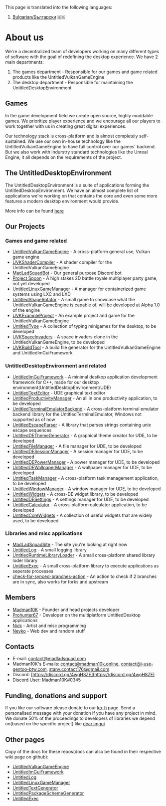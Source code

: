 This page is translated into the following languages:
1. [Bulgarian/Български](https://madladsquad.com/translations/bg/main) 🇧🇬

# About us
We're a decentralized team of developers working on many different types of software with the goal of redefining the desktop experience. We have 2 main
departments:
1. The games department - Responsible for our games and game related products like the UntitledVulkanGameEngine
1. The desktop department - Responsible for maintaining the UntitledDesktopEnvironment

## Games
In the game development field we create open source, highly moddable games. We prioritize player experience and we encourage all our players to work
together with us in creating great digital experiences.

Our technology stack is cross-platform and is almost completely self-sustained. We use our own in-house technology like the UntitledVulkanGameEngine to
have full control over our games' backend. But we also work with indurstry standard technologies like the Unreal Engine, it all depends on the requirements
of the project.

## The UntitledDesktopEnvironment
The UntitledDesktopEnvironment is a suite of applications forming the UntitledDesktopEnvironment. We have an almost complete list of applications we're
working on that contains the core and even some more features a modern desktop environment would provide.

More info can be found [here](https://madladsquad.com/desktop)

## Our Projects
### Games and game related
- [UntitledVulkanGameEngine](https://github.com/MadLadSquad/UntitledVulkanGameEngine) - A cross-platform general use, Vulkan game engine
- [UVKShaderCompiler](https://github.com/MadLadSquad/UVKShaderCompiler) - A shader compiler for the UntitledVulkanGameEngine
- [MadLadSquadBot](https://github.com/MadLadSquad/MadLadSquadBot) - Our general purpose Discord bot
- [Project Spoon](https://github.com/MadLadSquad/ProjectSpoon) - A high stakes 2D battle royale multiplayer party game, not yet developed
- [UntitledLinuxGameManager](https://github.com/MadLadSquad/UntitledLinuxGameManager) - A manager for containerized game systems using LXC and LXD
- [UntitledShapeRotator](https://github.com/MadLadSquad/UntitledShapeRotator) - A small game to showcase what the UntitledVulkanGameEngine is capable of,
will be developed at Alpha 1.0 of the engine
- [UVKExampleProject](https://github.com/MadLadSquad/UVKExampleProject) - An example project and game for the UntitledVulkanGameEngine
- [UntitledType](https://github.com/MadLadSquad/UntitledType) - A collection of typing minigames for the desktop, to be developed
- [UVKSpaceInvaders](https://github.com/MadLadSquad/UVKSpaceInvaders) - A space invaders clone in the UntitledVulkanGameEngine, to be developed
- [UVKBuildTool](https://github.com/MadLadSquad/UVKBuildTool) - A build file generator for the UntitledVulkanGameEngine and UntitledImGuiFramework

### UntitledDesktopEnvironment and related
- [UntitledImGuiFramework](https://github.com/MadLadSquad/UntitledImGuiFramework) - A minimal destkop application development framework for C++, 
made for our desktop environment(UntitledDesktopEnvironment/UDE)
- [UntitledTextEditor](https://github.com/MadLadSquad/UntitledTextEditor) - UDE graphical text editor
- [UntitledProductivityManager](https://github.com/MadLadSquad/UntitledProductivityManager) - An all in one productivity application, to be developed
- [UntitledTerminalEmulatorBackend](https://github.com/MadLadSquad/UTEBackend) - A cross-platform terminal emulator backend library for 
the UntitledTerminalEmulator, Windows not supported as of now
- [UntitledEscapeParser](https://github.com/MadLadSquad/UntitledEscapeParser) - A library that parses strings containing unix escape sequences
- [UntitledDEThemeGenerator](https://github.com/MadLadSquad/UntitledDEThemeGenerator) - A graphical theme creator for UDE, to be developed
- [UntitledFileManager](https://github.com/MadLadSquad/UntitledFileManager) - A file manager for UDE, to be developed
- [UntitledDESessionManager](https://github.com/MadLadSquad/UntitledDESessionManager) - A session manager for UDE, to be developed
- [UntitledDEPowerManager](https://github.com/MadLadSquad/UntitledDEPowerManager) - A power manager for UDE, to be developed
- [UntitledDEWallpaperManager](https://github.com/MadLadSquad/UntitledDEWallpaperManager) - A wallpaper manager for UDE, to be developed
- [UntitledTaskManager](https://github.com/MadLadSquad/UntitledTaskManager) - A cross-platform task management application, to be developed
- [UntitledWindowManager](https://github.com/MadLadSquad/UntitledWindowManager) - A window manager for UDE, to be developed
- [UntitledWidgets](https://github.com/MadLadSquad/UntitledWidgets) - A cross-DE widget library, to be developed
- [UntitledDESettings](https://github.com/MadLadSquad/UntitledDESettings) - A settings manager for UDE, to be developed
- [UntitledCalculator](https://github.com/MadLadSquad/UntitledCalculator) - A cross-platform calculator application, to be developed
- [UntitledCoreWidgets](https://github.com/MadLadSquad/UntitledCoreWidgets) - A collection of useful widgets that are widely used, to be developed

### Libraries and misc applications
- [MadLadSquadSite](https://github.com/MadLadSquad/MadLadSquadSite) - The site you're looking at right now
- [UntitledLog](https://github.com/MadLadSquad/UntitledLog) - A small logging library
- [UntitledRuntimeLibraryLoader](https://github.com/MadLadSquad/UntitledRuntimeLibraryLoader) - A small cross-platform shared library loder library
- [UntitledExec](https://github.com/MadLadSquad/UntitledExec) - A small cross-platform library to execute applications as seperate processes
- [check-for-synced-branches-action](https://github.com/MadLadSquad/check-for-synced-branches-action) - An action to check if 2 branches are in sync, 
also works for forks and upstream

## Members
- [Madman10K](https://github.com/Madman10K) - Founder and head projects developer
- [Prohunter67](https://github.com/ProHunter67BG) - Developer on the multiplatform UntitledDesktop applications
- [Nick](https://github.com/nick-1666) - Artist and misc programming
- [Neyko](https://github.com/Neyko641) - Web dev and random stuff

## Contacts
- E-mail: contact@madladsquad.com
- Madman10K's E-mails: contact@madman10k.online, contact@i-use-gentoo-btw.com, stanv.contact176@gmail.com
- Discord: [https://discord.gg/4wgH8ZE](https://discord.gg/4wgH8ZE)
- Discord User: Madman10K#0345

## Funding, donations and support
If you like our software please donate to our [ko-fi](https://ko-fi.com/madladsquad) page. Send a personalised message with your donation if you have any
project in mind. We donate 50% of the proceedings to developers of libraries we depend on(based on the specific project) 
like [dear imgui](https://github.com/ocornut/imgui)

## Other pages
Copy of the docs for these repos(docs can also be found in their respective wiki page on github):
- [UntitledVulkanGameEngine](https://madladsquad.com/docs/UntitledVulkanGameEngine/Home)
- [UntitledImGuiFramework](https://madladsquad.com/docs/UntitledImGuiFramework/Home)
- [UntitledLog](https://madladsquad.com/docs/UntitledLog/Home)
- [UntitledLinuxGameManager](https://madladsquad.com/docs/UntitledLinuxGameManager/Home)
- [UntitledTextGenerator](https://madladsquad.com/docs/UntitledTextGenerator/Home)
- [UntitledPackageSchemeGenerator](https://madladsquad.com/docs/UntitledPackageSchemeGenerator/Home)
- [UntitledExec](https://madladsquad.com/docs/UntitledExec/Home)
